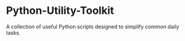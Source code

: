 # Python-Utility-Toolkit
A collection of useful Python scripts designed to simplify common daily tasks.

